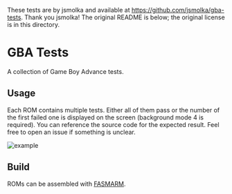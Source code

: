 These tests are by jsmolka and available at https://github.com/jsmolka/gba-tests. Thank you jsmolka!
The original README is below; the original license is in this directory.

# GBA Tests
A collection of Game Boy Advance tests.

## Usage
Each ROM contains multiple tests. Either all of them pass or the number of the first failed one is displayed on the screen (background mode 4 is required). You can reference the source code for the expected result. Feel free to open an issue if something is unclear.

![example](example.png)

## Build
ROMs can be assembled with [FASMARM](https://arm.flatassembler.net/).
